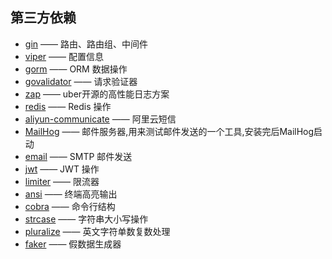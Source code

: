 ## 第三方依赖

- [gin](https://github.com/gin-gonic/gin) —— 路由、路由组、中间件
- [viper](https://github.com/spf13/viper) —— 配置信息
- [gorm](https://github.com/go-gorm/gorm) —— ORM 数据操作
- [govalidator](https://github.com/thedevsaddam/govalidator) —— 请求验证器
- [zap](https://github.com/gin-contrib/zap) —— uber开源的高性能日志方案
- [redis](https://github.com/go-redis/redis/v8) —— Redis 操作
- [aliyun-communicate](https://github.com/KenmyZhang/aliyun-communicate) —— 阿里云短信
- [MailHog](https://github.com/mailhog/MailHog) —— 邮件服务器,用来测试邮件发送的一个工具,安装完后MailHog启动
- [email](https://github.com/jordan-wright/email) —— SMTP 邮件发送
- [jwt](https://github.com/golang-jwt/jwt) —— JWT 操作
- [limiter](https://github.com/ulule/limiter/v3) —— 限流器
- [ansi](https://github.com/mgutz/ansi) —— 终端高亮输出
- [cobra](https://github.com/spf13/cobra) —— 命令行结构
- [strcase](https://github.com/iancoleman/strcase) —— 字符串大小写操作
- [pluralize](https://github.com/gertd/go-pluralize) —— 英文字符单数复数处理
- [faker](https://github.com/bxcodec/faker) —— 假数据生成器